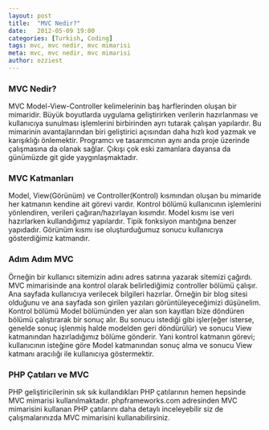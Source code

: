 ```yaml
---
layout: post
title:  "MVC Nedir?"
date:   2012-05-09 19:00
categories: [Turkish, Coding]
tags: mvc, mvc nedir, mvc mimarisi
meta: mvc, mvc nedir, mvc mimarisi
author: ozziest
---
```


### MVC Nedir?

MVC Model-View-Controller kelimelerinin baş harflerinden oluşan bir mimaridir. Büyük boyutlarda uygulama geliştirirken verilerin hazırlanması ve kullanıcıya sunulması işlemlerini birbirinden ayrı tutarak çalışan yapılardır. Bu mimarinin avantajlarından biri geliştirici açısından daha hızlı kod yazmak ve karışıklığı önlemektir. Programcı ve tasarımcının aynı anda proje üzerinde çalışmasına da olanak sağlar. Çıkışı çok eski zamanlara dayansa da günümüzde git gide yaygınlaşmaktadır.

### MVC Katmanları

Model, View(Görünüm) ve Controller(Kontrol) kısmından oluşan bu mimaride her katmanın kendine ait görevi vardır. Kontrol bölümü kullanıcının işlemlerini yönlendiren, verileri çağıran/hazırlayan kısımdır. Model kısmı ise veri hazırlarken kullandığımız yapılardır. Tipik fonksiyon mantığına benzer yapıdadır. Görünüm kısmı ise oluşturduğumuz sonucu kullanıcıya gösterdiğimiz katmandır.

### Adım Adım MVC

Örneğin bir kullanıcı sitemizin adını adres satırına yazarak sitemizi çağırdı. MVC mimarisinde ana kontrol olarak belirlediğimiz controller bölümü çalışır. Ana sayfada kullanıcıya verilecek bilgileri hazırlar. Örneğin bir blog sitesi olduğunu ve ana sayfada son girilen yazıları görüntüleyeceğimizi düşünelim. Kontrol bölümü Model bölümünden yer alan son kayıtları bize döndüren bölümü çalıştırarak bir sonuç alır. Bu sonucu istediği gibi işler(eğer isterse, genelde sonuç işlenmiş halde modelden geri döndürülür) ve sonucu View katmanından hazırladığımız bölüme gönderir. Yani kontrol katmanın görevi; kullanıcının isteğine göre Model katmanından sonuç alma ve sonucu View katmanı aracılığı ile kullanıcıya göstermektir.

### PHP Çatıları ve MVC

PHP geliştiricilerinin sık sık kullandıkları PHP çatılarının hemen hepsinde MVC mimarisi kullanılmaktadır. phpframeworks.com adresinden MVC mimarisini kullanan PHP çatılarını daha detaylı inceleyebilir siz de çalışmalarınızda MVC mimarisini kullanabilirsiniz.

